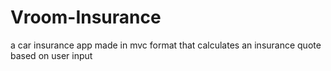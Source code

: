# Vroom-Insurance
 a car insurance app made in mvc format that calculates an insurance quote based on user input
